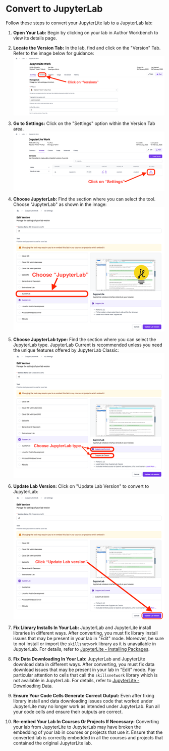 # Convert to JupyterLab

Follow these steps to convert your JupyterLite lab to a JupyterLab lab:

1. **Open Your Lab:** Begin by clicking on your lab in Author Workbench to view its details page.

2. **Locate the Version Tab:** In the lab, find and click on the "Version" Tab. Refer to the image below for guidance:
![Version Tab](/img/labs/lab-version-tab2.png)

3. **Go to Settings:** Click on the "Settings" option within the Version Tab area.
![Setting](/img/labs/lab-settings2.png)

4. **Choose JupyterLab:** Find the section where you can select the tool. Choose "JupyterLab" as shown in the image:
![Choose JupyterLab](/img/labs/choose-jupyterlab.png)

5. **Choose JupyterLab type:** Find the section where you can select the JupyterLab type. JupyterLab Current is recommended unless you need the unique features offered by JupyterLab Classic:
![Choose JupyterLab type](/img/labs/choose-jupyterlab-type.png)

6. **Update Lab Version:** Click on "Update Lab Version" to convert to JupyterLab:
![Update Lab Version](/img/labs/choose-jupyterlab-confirm.png)

7. **Fix Library Installs In Your Lab:** JupyterLab and JupyterLite install libraries in different ways. After converting, you must fix library install issues that may be present in your lab in "Edit" mode. Moreover, be sure to not install or import the `skillsnetwork` library as it is unavailable in JupyterLab. For details, refer to [JupyterLite - Installing Packages](./tools/jupyterlite#installing-packages).

8. **Fix Data Downloading In Your Lab:** JupyterLab and JupyterLite download data in different ways. After converting, you must fix data download issues that may be present in your lab in "Edit" mode. Pay particular attention to cells that call the `skillsnetwork` library which is not available in JupyterLab. For details, refer to [JupyterLite - Downloading Data](./tools/jupyterlite#downloading-data).

9. **Ensure Your Code Cells Generate Correct Output:** Even after fixing library install and data downloading issues code that worked under JupyterLite may no longer work as intended under JupyterLab. Run all your code cells and ensure their outputs are correct.

10. **Re-embed Your Lab In Courses Or Projects If Necessary:** Converting your lab from JupyterLite to JupyterLab may have broken the embedding of your lab in courses or projects that use it. Ensure that the converted lab is correctly embedded in all the courses and projects that contained the original JupyterLite lab.
